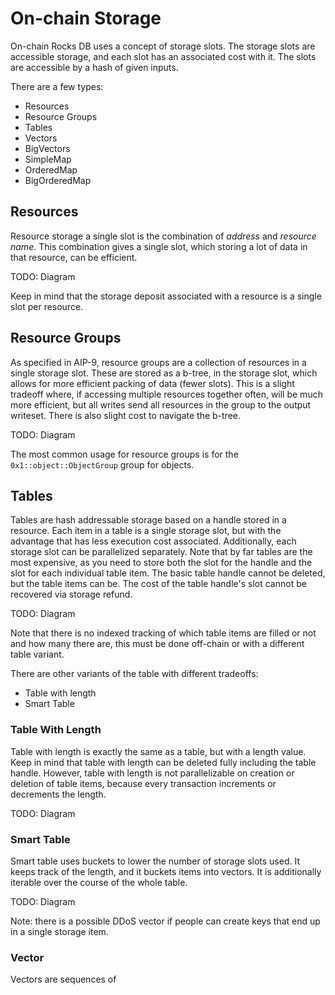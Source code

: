 # On-chain Storage

On-chain Rocks DB uses a concept of storage slots. The storage slots are accessible storage, and each slot has an
associated cost with it. The slots are accessible by a hash of given inputs.

There are a few types:

- Resources
- Resource Groups
- Tables
- Vectors
- BigVectors
- SimpleMap
- OrderedMap
- BigOrderedMap

## Resources

Resource storage a single slot is the combination of _address_ and _resource name_. This combination gives a single
slot, which storing a lot of data in that resource, can be efficient.

TODO: Diagram

Keep in mind that the storage deposit associated with a resource is a single slot per resource.

## Resource Groups

As specified in AIP-9, resource groups are a collection of resources in a single storage slot. These are
stored as a b-tree, in the storage slot, which allows for more efficient packing of data (fewer slots). This is a slight
tradeoff where, if accessing multiple resources together often, will be much more efficient, but all writes send all
resources in the group to the output writeset. There is also slight cost to navigate the b-tree.

TODO: Diagram

The most common usage for resource groups is for the `0x1::object::ObjectGroup` group for objects.

## Tables

Tables are hash addressable storage based on a handle stored in a resource. Each item in a table is a single storage
slot, but with the advantage that has less execution cost associated. Additionally, each storage slot can be
parallelized separately. Note that by far tables are the most expensive, as you need to store both the slot for the
handle and the slot for each individual table item. The basic table handle cannot be deleted, but the table items can
be. The cost of the table handle's slot cannot be recovered via storage refund.

TODO: Diagram

Note that there is no indexed tracking of which table items are filled or not and how many there are, this must be done
off-chain or with a different table variant.

There are other variants of the table with different tradeoffs:

- Table with length
- Smart Table

### Table With Length

Table with length is exactly the same as a table, but with a length value. Keep in mind that table with length can be
deleted fully including the table handle. However, table with length is not parallelizable on creation or deletion of
table items, because every transaction increments or decrements the length.

TODO: Diagram

### Smart Table

Smart table uses buckets to lower the number of storage slots used. It keeps track of the length, and it buckets items
into vectors. It is additionally iterable over the course of the whole table.

TODO: Diagram

Note: there is a possible DDoS vector if people can create keys that end up in a single storage item.

### Vector

Vectors are sequences of